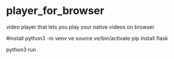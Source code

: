# player_for_browser
video player that lets you play your native videos on browser


#install
python3 -m venv ve
source ve/bin/activate
pip install flask


python3 run

